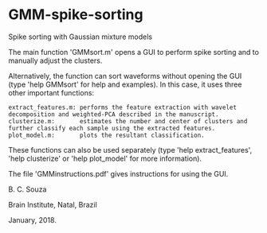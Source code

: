 # GMM-spike-sorting
Spike sorting with Gaussian mixture models

The main function 'GMMsort.m' opens a GUI to perform spike sorting and to manually adjust the clusters. 

Alternatively, the function can sort waveforms without opening the GUI (type 'help GMMsort' for help and examples). 
In this case, it uses three other important functions: 

    extract_features.m: performs the feature extraction with wavelet decomposition and weighted-PCA described in the manuscript.
    clusterize.m:       estimates the number and center of clusters and further classify each sample using the extracted features.
    plot_model.m:       plots the resultant classification.

These functions can also be used separately (type 'help extract_features', 'help clusterize' or 'help plot_model' for more information).

The file 'GMMinstructions.pdf' gives instructions for using the GUI.


B. C. Souza

Brain Institute, Natal, Brazil

January, 2018.
